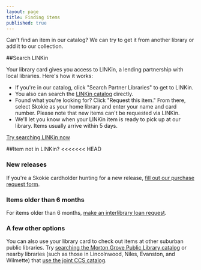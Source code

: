 ```yaml
---
layout: page
title: Finding items
published: true
---
```


Can't find an item in our catalog? We can try to get it from another library or add it to our collection.

##Search LINKin

Your library card gives you access to LINKin, a lending partnership with local libraries. Here's how it works:

- If you're in our catalog, click "Search Partner Libraries" to get to LINKin.
- You also can search the [LINKin catalog](http://www.linkin-libraries.org/) directly.
- Found what you're looking for? Click "Request this item." From there, select Skokie as your home library and enter your name and card number. Please note that new items can't be requested via LINKin.
- We'll let you know when your LINKin item is ready to pick up at our library. Items usually arrive within 5 days.

[Try searching LINKin now](http://www.linkin-libraries.org/)

##Item not in LINKin?
<<<<<<< HEAD

### New releases

If you're a Skokie cardholder hunting for a new release, [fill out our purchase request form](#).

### Items older than 6 months

For items older than 6 months, [make an interlibrary loan request](#).

### A few other options

You can also use your library card to check out items at other suburban public libraries. Try [searching the Morton Grove Public Library catalog](http://mgpl.sirsi.net/uhtbin/cgisirsi/?ps=lKNzLwN0B6/x/48500016/60/1190/X) or nearby libraries (such as those in Lincolnwood, Niles, Evanston, and Wilmette) that [use the joint CCS catalog](http://64.107.155.140/cgi-bin/ibistro).
